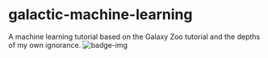 # galactic-machine-learning
A machine learning tutorial based on the Galaxy Zoo tutorial and the depths of my own ignorance.
![badge-img](https://img.shields.io/badge/Made%20at-%23AstroHackWeek-8063d5.svg?style=flat)
